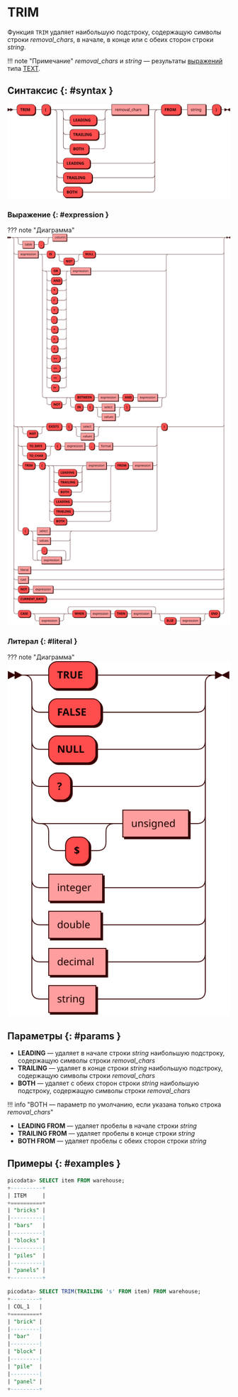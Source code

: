 # TRIM

Функция `TRIM` удаляет наибольшую подстроку, содержащую символы строки *removal_chars*, в начале, в конце или с обеих сторон строки *string*.

!!! note "Примечание"
    *removal_chars* и *string* — результаты [выражений](#expression) типа [TEXT](../sql_types.md#text).

## Синтаксис {: #syntax }

![TRIM](../../images/ebnf/trim.svg)

### Выражение {: #expression }

??? note "Диаграмма"
    ![Expression](../../images/ebnf/expression.svg)

### Литерал {: #literal }

??? note "Диаграмма"
    ![Literal](../../images/ebnf/literal.svg)

## Параметры {: #params }

* **LEADING** — удаляет в начале строки *string* наибольшую подстроку, содержащую символы строки *removal_chars*
* **TRAILING** — удаляет в конце строки *string* наибольшую подстроку, содержащую символы строки *removal_chars*
* **BOTH** — удаляет с обеих сторон строки *string* наибольшую подстроку, содержащую символы строки *removal_chars*

!!! info "BOTH — параметр по умолчанию, если указана только строка *removal_chars*"

* **LEADING FROM** — удаляет пробелы в начале строки *string*
* **TRAILING FROM** — удаляет пробелы в конце строки *string*
* **BOTH FROM** — удаляет пробелы с обеих сторон строки *string*

## Примеры {: #examples }

```sql title="Запрос SELECT"
picodata> SELECT item FROM warehouse;
+----------+
| ITEM     |
+==========+
| "bricks" |
|----------|
| "bars"   |
|----------|
| "blocks" |
|----------|
| "piles"  |
|----------|
| "panels" |
+----------+
```

```sql title="Запрос SELECT с функцией TRIM"
picodata> SELECT TRIM(TRAILING 's' FROM item) FROM warehouse;
+---------+
| COL_1   |
+=========+
| "brick" |
|---------|
| "bar"   |
|---------|
| "block" |
|---------|
| "pile"  |
|---------|
| "panel" |
+---------+
```
